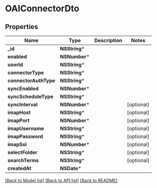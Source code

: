 # OAIConnectorDto

## Properties
Name | Type | Description | Notes
------------ | ------------- | ------------- | -------------
**_id** | **NSString*** |  | 
**enabled** | **NSNumber*** |  | 
**userId** | **NSString*** |  | 
**connectorType** | **NSString*** |  | 
**connectorAuthType** | **NSString*** |  | 
**syncEnabled** | **NSNumber*** |  | 
**syncScheduleType** | **NSString*** |  | 
**syncInterval** | **NSNumber*** |  | [optional] 
**imapHost** | **NSString*** |  | [optional] 
**imapPort** | **NSNumber*** |  | [optional] 
**imapUsername** | **NSString*** |  | [optional] 
**imapPassword** | **NSString*** |  | [optional] 
**imapSsl** | **NSNumber*** |  | [optional] 
**selectFolder** | **NSString*** |  | [optional] 
**searchTerms** | **NSString*** |  | [optional] 
**createdAt** | **NSDate*** |  | 

[[Back to Model list]](../README#documentation-for-models) [[Back to API list]](../README#documentation-for-api-endpoints) [[Back to README]](../README)


